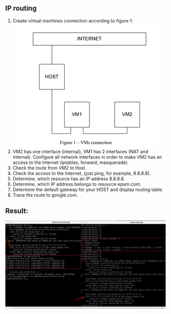 ## IP routing

1. Create virtual machines connection according to figure 1:
![task_figure](task_figure.png)
2. VM2 has one interface (internal), VM1 has 2 interfaces (NAT and internal). Configure all network
interfaces in order to make VM2 has an access to the Internet (iptables, forward, masquerade).
3. Check the route from VM2 to Host.
4. Check the access to the Internet, (just ping, for example, 8.8.8.8).
5. Determine, which resource has an IP address 8.8.8.8.
6. Determine, which IP address belongs to resource epam.com.
7. Determine the default gateway for your HOST and display routing table.
8. Trace the route to google.com.

## Result:

![network_lab](network_lab.jpg)
